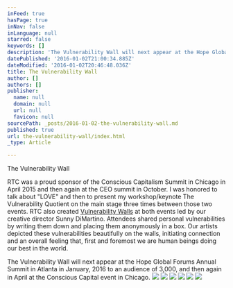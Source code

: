 ```yaml
---
inFeed: true
hasPage: true
inNav: false
inLanguage: null
starred: false
keywords: []
description: 'The Vulnerability Wall will next appear at the Hope Global Forums Annual Summit in Atlanta in January, 2016 to an audience of 3,000, and then again in Chicago at the Conscious Capital event in April, 2016.'
datePublished: '2016-01-02T21:00:34.885Z'
dateModified: '2016-01-02T20:46:48.036Z'
title: The Vulnerability Wall
author: []
authors: []
publisher:
  name: null
  domain: null
  url: null
  favicon: null
sourcePath: _posts/2016-01-02-the-vulnerability-wall.md
published: true
url: the-vulnerability-wall/index.html
_type: Article

---
```

The Vulnerability Wall

RTC was a proud sponsor of the Conscious Capitalism Summit
in Chicago in April 2015 and then again at the CEO summit in October. I was
honored to talk about "LOVE" and then to present my
workshop/keynote The Vulnerability Quotient on the main stage three times
between those two events. RTC also created [Vulnerability Walls][0] at both events
led by our creative director Sunny DiMartino. Attendees shared personal vulnerabilities by writing them down and placing them anonymously in a
box. Our artists depicted these vulnerabilities beautifully on the walls,
initiating connection and an overall feeling that, first and foremost we are
human beings doing our best in the world.

The Vulnerability Wall will next appear at the Hope Global
Forums Annual Summit in Atlanta in January, 2016 to an audience of 3,000, and
then again in April at the Conscious Capital event in Chicago.
![](https://the-grid-user-content.s3-us-west-2.amazonaws.com/0c9e9f87-d13b-47f5-bfd8-8becc4e6fb5f.jpg)
![](https://the-grid-user-content.s3-us-west-2.amazonaws.com/96c95884-77d1-4b90-b04a-e477434a3b47.jpg)
![](https://the-grid-user-content.s3-us-west-2.amazonaws.com/292459d6-908d-472b-924f-eaa5ad5b0cdc.jpg)
![](https://the-grid-user-content.s3-us-west-2.amazonaws.com/eb7dae4f-8ca8-4e2d-8faa-7f402feac7cb.jpg)
![](https://the-grid-user-content.s3-us-west-2.amazonaws.com/4a6c27f5-a797-4ce6-87ae-467882cae4e1.jpg)
![](https://the-grid-user-content.s3-us-west-2.amazonaws.com/c05b8ad0-504e-4257-b07e-d6cfafe32f05.jpg)

[0]: http://www.vulnerabilityis.sexy/vulnerability-wall.html